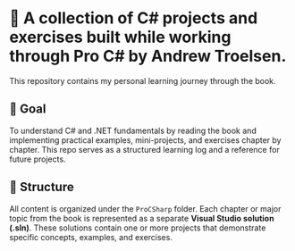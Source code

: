 # :blue_book: A collection of C# projects and exercises built while working through Pro C# by Andrew Troelsen. 

This repository contains my personal learning journey through the book. 

## :dart: Goal

To understand C# and .NET fundamentals by reading the book and implementing practical examples, mini-projects, and exercises chapter by chapter. This repo serves as a structured learning log and a reference for future projects.

## :file_folder: Structure

All content is organized under the `ProCSharp` folder. Each chapter or major topic from the book is represented as a separate **Visual Studio solution (.sln)**. These solutions contain one or more projects that demonstrate specific concepts, examples, and exercises.